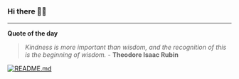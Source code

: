 ### Hi there 👋🏻


---

**Quote of the day**

> *Kindness is more important than wisdom, and the recognition of this is the beginning of wisdom.* - **Theodore Isaac Rubin** 

[![README.md](https://github.com/marcolovazzano/marcolovazzano/actions/workflows/readme.yml/badge.svg?branch=main)](https://github.com/marcolovazzano/marcolovazzano/actions/workflows/readme.yml)
